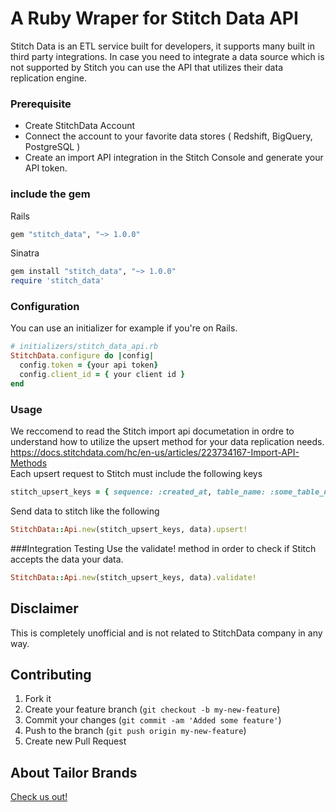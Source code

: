 A Ruby Wraper for Stitch Data API
===================


Stitch Data is an ETL service built for developers, it supports many built in third party integrations.
In case you need to integrate a data source which is not supported by Stitch you can use the API that utilizes their data replication engine.

### Prerequisite
- Create StitchData Account <br/>
- Connect the account to your favorite data stores ( Redshift, BigQuery, PostgreSQL ) <br/>
- Create an import API integration in the Stitch Console and generate your API token.

### include the gem
Rails
```rb
gem "stitch_data", "~> 1.0.0"
```
Sinatra
```rb
gem install "stitch_data", "~> 1.0.0"
require 'stitch_data'
```

### Configuration
You can use an initializer for example if you're on Rails.
```rb
# initializers/stitch_data_api.rb
StitchData.configure do |config|
  config.token = {your api token}
  config.client_id = { your client id }
end
```
### Usage
We reccomend to read the Stitch import api documetation in ordre to understand how to utilize the upsert method for your data replication needs. <br/>
https://docs.stitchdata.com/hc/en-us/articles/223734167-Import-API-Methods <br/>
Each upsert request to Stitch must include the following keys
```rb
stitch_upsert_keys = { sequence: :created_at, table_name: :some_table_name, key_names: [:id] }
```
Send data to stitch like the following
```rb
StitchData::Api.new(stitch_upsert_keys, data).upsert!
```

###Integration Testing
Use the validate! method in order to check if Stitch accepts the data your data.
```rb
StitchData::Api.new(stitch_upsert_keys, data).validate!
```

## Disclaimer

This is completely unofficial and is not related to StitchData company in any way.

## Contributing

1. Fork it
2. Create your feature branch (`git checkout -b my-new-feature`)
3. Commit your changes (`git commit -am 'Added some feature'`)
4. Push to the branch (`git push origin my-new-feature`)
5. Create new Pull Request

## About Tailor Brands
[Check us out!](https://www.tailorbrands.com)
